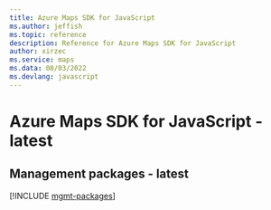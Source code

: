 ```yaml
---
title: Azure Maps SDK for JavaScript
ms.author: jeffish
ms.topic: reference
description: Reference for Azure Maps SDK for JavaScript
author: xirzec
ms.service: maps
ms.data: 08/03/2022
ms.devlang: javascript
---
```

# Azure Maps SDK for JavaScript - latest

## Management packages - latest
[!INCLUDE [mgmt-packages](maps-mgmt-index.md)]